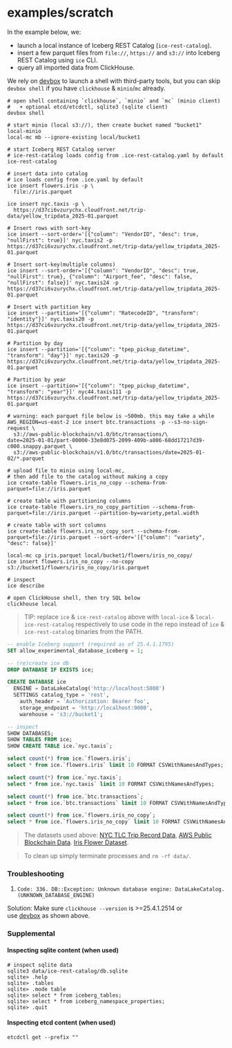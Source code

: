 # examples/scratch

In the example below, we:

- launch a local instance of Iceberg REST Catalog (`ice-rest-catalog`).
- insert a few parquet files from `file://`, `https://` and `s3://` into Iceberg REST Catalog using `ice` CLI.
- query all imported data from ClickHouse.

We rely on [devbox](https://www.jetify.com/docs/devbox/installing_devbox/) to launch a shell with third-party tools, 
but you can skip `devbox shell` if you have `clickhouse` & `minio`/`mc` already. 

```shell
# open shell containing `clickhouse`, `minio` and `mc` (minio client) 
#   + optional etcd/etcdctl, sqlite3 (sqlite client)
devbox shell

# start minio (local s3://), then create bucket named "bucket1"
local-minio
local-mc mb --ignore-existing local/bucket1

# start Iceberg REST Catalog server
# ice-rest-catalog loads config from .ice-rest-catalog.yaml by default 
ice-rest-catalog

# insert data into catalog
# ice loads config from .ice.yaml by default
ice insert flowers.iris -p \
  file://iris.parquet

ice insert nyc.taxis -p \
  https://d37ci6vzurychx.cloudfront.net/trip-data/yellow_tripdata_2025-01.parquet
  
# Insert rows with sort-key
ice insert --sort-order='[{"column": "VendorID", "desc": true, "nullFirst": true}]' nyc.taxis2 -p https://d37ci6vzurychx.cloudfront.net/trip-data/yellow_tripdata_2025-01.parquet

# Insert sort-key(multiple columns)
ice insert --sort-order='[{"column": "VendorID", "desc": true, "nullFirst": true}, {"column": "Airport_fee", "desc": false, "nullFirst": false}]' nyc.taxis24 -p https://d37ci6vzurychx.cloudfront.net/trip-data/yellow_tripdata_2025-01.parquet

# Insert with partition key
ice insert --partition='[{"column": "RatecodeID", "transform": "identity"}]' nyc.taxis20 -p https://d37ci6vzurychx.cloudfront.net/trip-data/yellow_tripdata_2025-01.parquet

# Partition by day
ice insert --partition='[{"column": "tpep_pickup_datetime", "transform": "day"}]' nyc.taxis20 -p https://d37ci6vzurychx.cloudfront.net/trip-data/yellow_tripdata_2025-01.parquet

# Partition by year
ice insert --partition='[{"column": "tpep_pickup_datetime", "transform": "year"}]' nyc44.taxis111 -p https://d37ci6vzurychx.cloudfront.net/trip-data/yellow_tripdata_2025-01.parquet

# warning: each parquet file below is ~500mb. this may take a while
AWS_REGION=us-east-2 ice insert btc.transactions -p --s3-no-sign-request \
  s3://aws-public-blockchain/v1.0/btc/transactions/\
date=2025-01-01/part-00000-33e8d075-2099-409b-a806-68dd17217d39-c000.snappy.parquet \
  s3://aws-public-blockchain/v1.0/btc/transactions/date=2025-01-02/*.parquet

# upload file to minio using local-mc,
# then add file to the catalog without making a copy
ice create-table flowers.iris_no_copy --schema-from-parquet=file://iris.parquet

# create table with partitioning columns
ice create-table flowers.irs_no_copy_partition --schema-from-parquet=file://iris.parquet --partition-by=variety,petal.width

# create table with sort columns
ice create-table flowers.irs_no_copy_sort --schema-from-parquet=file://iris.parquet --sort-order='[{"column": "variety", "desc": false}]'

local-mc cp iris.parquet local/bucket1/flowers/iris_no_copy/
ice insert flowers.iris_no_copy --no-copy s3://bucket1/flowers/iris_no_copy/iris.parquet

# inspect
ice describe

# open ClickHouse shell, then try SQL below 
clickhouse local
```

> TIP: replace `ice` & `ice-rest-catalog` above with `local-ice` & `local-ice-rest-catalog` respectively to use
code in the repo instead of `ice` & `ice-rest-catalog` binaries from the PATH.

```sql
-- enable Iceberg support (required as of 25.4.1.1795)
SET allow_experimental_database_iceberg = 1;

-- (re)create ice db  
DROP DATABASE IF EXISTS ice;

CREATE DATABASE ice
  ENGINE = DataLakeCatalog('http://localhost:5000')
  SETTINGS catalog_type = 'rest',
    auth_header = 'Authorization: Bearer foo', 
    storage_endpoint = 'http://localhost:9000', 
    warehouse = 's3://bucket1';

-- inspect
SHOW DATABASES;
SHOW TABLES FROM ice;
SHOW CREATE TABLE ice.`nyc.taxis`;

select count(*) from ice.`flowers.iris`;
select * from ice.`flowers.iris` limit 10 FORMAT CSVWithNamesAndTypes;

select count(*) from ice.`nyc.taxis`;
select * from ice.`nyc.taxis` limit 10 FORMAT CSVWithNamesAndTypes;

select count(*) from ice.`btc.transactions`;
select * from ice.`btc.transactions` limit 10 FORMAT CSVWithNamesAndTypes;

select count(*) from ice.`flowers.iris_no_copy`;
select * from ice.`flowers.iris_no_copy` limit 10 FORMAT CSVWithNamesAndTypes;
```

> The datasets used above:
> [NYC TLC Trip Record Data](https://www.nyc.gov/site/tlc/about/tlc-trip-record-data.page),
> [AWS Public Blockchain Data](https://registry.opendata.aws/aws-public-blockchain/).
> [Iris Flower Dataset](https://www.tablab.app/parquet/sample).

> To clean up simply terminate processes and `rm -rf data/`.

### Troubleshooting

1. `Code: 336. DB::Exception: Unknown database engine: DataLakeCatalog. (UNKNOWN_DATABASE_ENGINE)`

Solution: Make sure `clickhouse --version` is >=25.4.1.2514 or   
use [devbox](https://www.jetify.com/docs/devbox/installing_devbox/) as shown above.   

### Supplemental

#### Inspecting sqlite content (when used)

```shell
# inspect sqlite data
sqlite3 data/ice-rest-catalog/db.sqlite
sqlite> .help
sqlite> .tables
sqlite> .mode table
sqlite> select * from iceberg_tables;
sqlite> select * from iceberg_namespace_properties;
sqlite> .quit
```

#### Inspecting etcd content (when used)

```shell
etcdctl get --prefix ""
```
